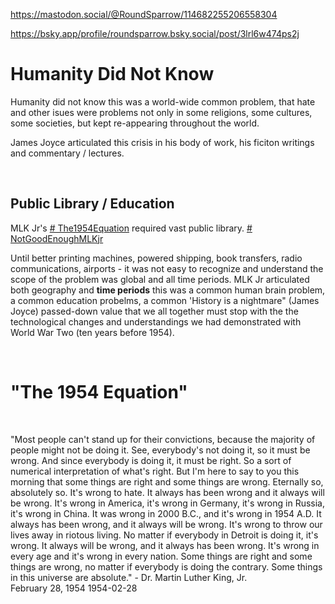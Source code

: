 
https://mastodon.social/@RoundSparrow/114682255206558304

https://bsky.app/profile/roundsparrow.bsky.social/post/3lrl6w474ps2j

# Humanity Did Not Know 

Humanity did not know this was a world-wide common problem, that hate and other isues were problems not only in some religions, some cultures, some societies, but kept re-appearing throughout the world.

James Joyce articulated this crisis in his body of work, his ficiton writings and commentary / lectures.

&nbsp;

## Public Library / Education

MLK Jr's [# The1954Equation](https://mastodon.social/tags/The1954Equation) required vast public library. [# NotGoodEnoughMLKjr](https://mastodon.social/tags/NotGoodEnoughMLKjr)

Until better printing machines, powered shipping, book transfers, radio communications, airports - it was not easy to recognize and understand the scope of the problem was global and all time periods. MLK Jr articulated both geography and **time periods** this was a common human brain problem, a common education probelms, a common 'History is a nightmare" (James Joyce) passed-down value that we all together must stop with the the technological changes and understandings we had demonstrated with World War Two (ten years before 1954).

&nbsp;

# "The 1954 Equation"

&nbsp;

"Most people can't stand up for their convictions, because the majority of people might not be doing it. See, everybody's not doing it, so it must be wrong. And since everybody is doing it, it must be right. So a sort of numerical interpretation of what's right. But I'm here to say to you this morning that some things are right and some things are wrong. Eternally so, absolutely so. It's wrong to hate. It always has been wrong and it always will be wrong. It's wrong in America, it's wrong in Germany, it's wrong in Russia, it's wrong in China. It was wrong in 2000 B.C., and it's wrong in 1954 A.D. It always has been wrong, and it always will be wrong. It's wrong to throw our lives away in riotous living. No matter if everybody in Detroit is doing it, it's wrong. It always will be wrong, and it always has been wrong. It's wrong in every age and it's wrong in every nation. Some things are right and some things are wrong, no matter if everybody is doing the contrary. Some things in this universe are absolute." - Dr. Martin Luther King, Jr.  
February 28, 1954 1954-02-28

